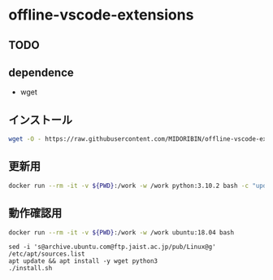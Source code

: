# offline-vscode-extensions

## TODO

## dependence

* wget

## インストール

```sh
wget -O - https://raw.githubusercontent.com/MIDORIBIN/offline-vscode-extensions/main/install.sh | bash
```

## 更新用

```sh
docker run --rm -it -v ${PWD}:/work -w /work python:3.10.2 bash -c "update/update.sh"
```

## 動作確認用

```sh
docker run --rm -it -v ${PWD}:/work -w /work ubuntu:18.04 bash
```

```
sed -i 's@archive.ubuntu.com@ftp.jaist.ac.jp/pub/Linux@g' /etc/apt/sources.list
apt update && apt install -y wget python3
./install.sh
```
